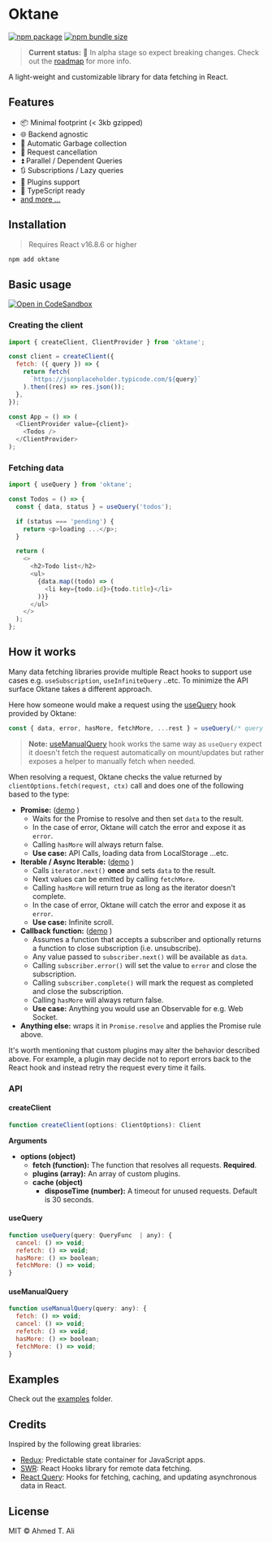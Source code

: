 # Oktane

[![npm package](https://badgen.net/npm/v/oktane)][npm]
[![npm bundle size](https://badgen.net/bundlephobia/minzip/oktane@latest)][bundlephobia]

> **Current status:** 🚧 In alpha stage so expect breaking changes. Check out the [roadmap](https://github.com/z0al/oktane/issues/3) for more info.

A light-weight and customizable library for data fetching in React.

## Features

- 📦 Minimal footprint (< 3kb gzipped)
- 🌐 Backend agnostic
- 🧹 Automatic Garbage collection
- 🔫 Request cancellation
- ⏫ Parallel / Dependent Queries
- 🔃 Subscriptions / Lazy queries
- 🔌 Plugins support
- 💙 TypeScript ready
- [and more ...](./examples)

## Installation

> Requires React v16.8.6 or higher

```sh
npm add oktane
```

## Basic usage

[![Open in CodeSandbox][csb]][basic-demo]

### Creating the client

```javascript
import { createClient, ClientProvider } from 'oktane';

const client = createClient({
  fetch: ({ query }) => {
    return fetch(
      `https://jsonplaceholder.typicode.com/${query}`
    ).then((res) => res.json());
  },
});

const App = () => (
  <ClientProvider value={client}>
    <Todos />
  </ClientProvider>
);
```

### Fetching data

```javascript
import { useQuery } from 'oktane';

const Todos = () => {
  const { data, status } = useQuery('todos');

  if (status === 'pending') {
    return <p>loading ...</p>;
  }

  return (
    <>
      <h2>Todo list</h2>
      <ul>
        {data.map((todo) => (
          <li key={todo.id}>{todo.title}</li>
        ))}
      </ul>
    </>
  );
};
```

## How it works

Many data fetching libraries provide multiple React hooks to support use cases e.g. `useSubscription`, `useInfiniteQuery` ..etc. To minimize the API surface Oktane takes a different approach.

Here how someone would make a request using the [useQuery](#usequery) hook provided by Oktane:

```javascript
const { data, error, hasMore, fetchMore, ...rest } = useQuery(/* query */);
```

> **Note:** [useManualQuery](#useManualQuery) hook works the same way as `useQuery` expect it doesn't fetch the request automatically on mount/updates but rather exposes a helper to manually fetch when needed.

When resolving a request, Oktane checks the value returned by `clientOptions.fetch(request, ctx)` call and does one of the following based to the type:

- **Promise:** ([demo][basic-demo] )
  - Waits for the Promise to resolve and then set `data` to the result.
  - In the case of error, Oktane will catch the error and expose it as `error`.
  - Calling `hasMore` will always return false.
  - **Use case:** API Calls, loading data from LocalStorage ...etc.
- **Iterable / Async Iterable:**  ([demo][infinite-demo] )
  - Calls `iterator.next()` **once** and sets `data` to the result.
  - Next values can be emitted by calling `fetchMore`.
  - Calling `hasMore` will return true as long as the iterator doesn't complete.
  - In the case of error, Oktane will catch the error and expose it as `error`.
  - **Use case:** Infinite scroll.
- **Callback function:**  ([demo][subscription-demo] )
  - Assumes a function that accepts a subscriber and optionally returns a function to close subscription (i.e. unsubscribe).
  - Any value passed to `subscriber.next()` will be available as `data`.
  - Calling `subscriber.error()` will set the value to `error` and close the subscription.
  - Calling `subscriber.complete()` will mark the request as completed and close the subscription.
  - Calling `hasMore` will always return false.
  - **Use case:** Anything you would use an Observable for e.g. Web Socket.
- **Anything else:** wraps it in `Promise.resolve` and applies the Promise rule above.

It's worth mentioning that custom plugins may alter the behavior described above. For example, a plugin may decide not to report errors back to the React hook and instead retry the request every time it fails.

### API

#### createClient

```javascript
function createClient(options: ClientOptions): Client
```

**Arguments**

- **options (object)**
  - **fetch (function):** The function that resolves all requests. **Required**.
  - **plugins (array):** An array of custom plugins.
  - **cache (object)**
    - **disposeTime (number):** A timeout for unused requests. Default is 30 seconds.

#### useQuery

```javascript
function useQuery(query: QueryFunc  | any): {
  cancel: () => void;
  refetch: () => void;
  hasMore: () => boolean;
  fetchMore: () => void;
}
```

#### useManualQuery

```javascript
function useManualQuery(query: any): {
  fetch: () => void;
  cancel: () => void;
  refetch: () => void;
  hasMore: () => boolean;
  fetchMore: () => void;
}
```

## Examples

Check out the [examples](./examples) folder.

## Credits

Inspired by the following great libraries:

- [Redux][redux]: Predictable state container for JavaScript apps.
- [SWR][swr]: React Hooks library for remote data fetching.
- [React Query][react-query]: Hooks for fetching, caching, and updating asynchronous data in React.

## License

MIT © Ahmed T. Ali

[npm]: https://npm.im/oktane
[bundlephobia]: https://bundlephobia.com/result?p=oktane@latest
[redux]: https://github.com/reduxjs/redux
[swr]: https://github.com/zeit/swr
[react-query]: https://github.com/tannerlinsley/react-query/
[csb]: https://img.shields.io/badge/Open%20in-CodeSandbox-blue?style=flat-square&logo=codesandbox
[basic-demo]: https://codesandbox.io/s/github/z0al/oktane/tree/master/examples/basic
[infinite-demo]: https://codesandbox.io/s/github/z0al/oktane/tree/master/examples/infinite
[subscription-demo]: https://codesandbox.io/s/github/z0al/oktane/tree/master/examples/subscription

